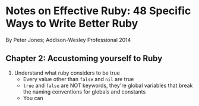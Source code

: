 # Notes on Effective Ruby: 48 Specific Ways to Write Better Ruby

By Peter Jones; Addison-Wesley Professional 2014

## Chapter 2: Accustoming yourself to Ruby

1. Understand what ruby considers to be true
    * Every value other than `false` and `nil` are true
    * `true` and `false` are NOT keywords, they're global variables that break the naming conventions for globals and constants
    * You can 
